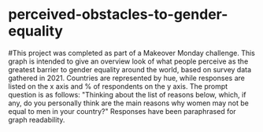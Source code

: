 # perceived-obstacles-to-gender-equality
#This project was completed as part of a Makeover Monday challenge. This graph is intended to give an overview look of what people perceive as the greatest barrier to gender equality around the world, based on survey data gathered in 2021. Countries are represented by hue, while responses are listed on the x axis and % of respondents on the y axis. The prompt question is as follows: "Thinking about the list of reasons below, which, if any, do you personally think are the main reasons why women may not be equal to men in your country?" Responses have been paraphrased for graph readability.
